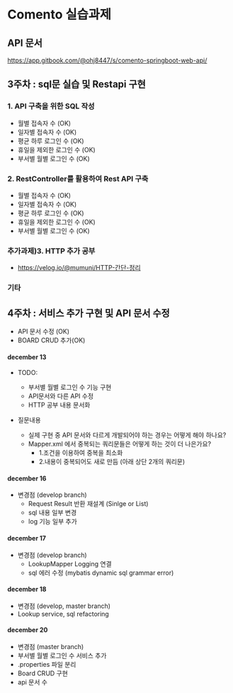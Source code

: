 # Comento 실습과제
## API 문서
https://app.gitbook.com/@ohj8447/s/comento-springboot-web-api/

## 3주차 : sql문 실습 및 Restapi 구현

### 1. API 구축을 위한 SQL 작성
- 월별 접속자 수 (OK)
- 일자별 접속자 수 (OK)
- 평균 하루 로그인 수 (OK)
- 휴일을 제외한 로그인 수 (OK)
- 부서별 월별 로그인 수 (OK)

### 2. RestController를 활용하여 Rest API 구축
- 월별 접속자 수 (OK)
- 일자별 접속자 수 (OK)
- 평균 하루 로그인 수 (OK)
- 휴일을 제외한 로그인 수 (OK)
- 부서별 월별 로그인 수 (OK)

### 추가과제)3. HTTP 추가 공부
- https://velog.io/@mumuni/HTTP-간단-정리

### 기타

## 4주차 : 서비스 추가 구현 및 API 문서 수정
- API 문서 수정 (OK)
- BOARD CRUD 추가(OK)

#### december 13
- TODO: 
  - 부서별 월별 로그인 수 기능 구현
  - API문서와 다른 API 수정
  - HTTP 공부 내용 문서화
  
- 질문내용 
  - 실제 구현 중 API 문서와 다르게 개발되어야 하는 경우는 어떻게 해야 하나요?
  - Mapper.xml 에서 중복되는 쿼리문들은 어떻게 하는 것이 더 나은가요?
    - 1.조건을 이용하여 중복을 최소화 
    - 2.내용이 중복되어도 새로 만듬 (아래 상단 2개의 쿼리문)

#### december 16

- 변경점 (develop branch)
  - Request Result 반환 재설계 (Sinlge or List)
  - sql 내용 일부 변경
  - log 기능 일부 추가
  
#### december 17
- 변경점 (develop branch)
  - LookupMapper Logging 연결
  - sql 에러 수정 (mybatis dynamic sql grammar error)

#### december 18
- 변경점 (develop, master branch)
 - Lookup service, sql refactoring
 
#### december 20
- 변경점 (master branch)
 - 부서별 월별 로그인 수 서비스 추가
 - .properties 파일 분리
 - Board CRUD 구현
 - api 문서 수